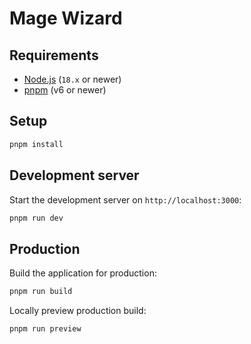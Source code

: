 # Mage Wizard

## Requirements

- [Node.js](https://nodejs.org/en/) (`18.x` or newer)
- [pnpm](https://pnpm.io/) (v6 or newer)

## Setup

```bash
pnpm install
```

## Development server

Start the development server on `http://localhost:3000`:

```bash
pnpm run dev
```

## Production

Build the application for production:

```bash
pnpm run build
```

Locally preview production build:

```bash
pnpm run preview
```
